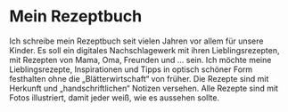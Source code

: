 # Mein Rezeptbuch

Ich schreibe mein Rezeptbuch seit vielen Jahren vor allem für unsere Kinder.
Es soll ein digitales Nachschlagewerk mit ihren Lieblingsrezepten, mit Rezepten von Mama, Oma, Freunden und … sein.
Ich möchte meine Lieblingsrezepte, Inspirationen und Tipps in optisch schöner Form festhalten ohne die „Blätterwirtschaft“ von früher.
Die Rezepte sind mit Herkunft und „handschriftlichen“ Notizen versehen.
Alle Rezepte sind mit Fotos illustriert, damit jeder weiß, wie es aussehen sollte. 
